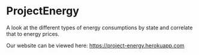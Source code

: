 # ProjectEnergy
A look at the different types of energy consumptions by state and correlate that to energy prices.

Our website can be viewed here: https://project-energy.herokuapp.com
